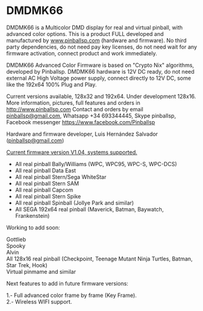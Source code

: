 # DMDMK66

DMDMK66 is a Multicolor DMD display for real and virtual pinball, with advanced color options. This is a product FULL developed and manufactured by www.pinballsp.com (hardware and firmware). No third party dependencies, do not need pay key licenses, do not need wait for any firmware activation, connect product and work immediately.

DMDMK66 Advanced Color Firmware is based on "Crypto Nix" algorithms, developed by Pinballsp. DMDMK66 hardware is 12V DC ready,  do not need external AC High Voltage power supply, connect directly to 12V DC, some like the 192x64 100% Plug and Play.

Current versions available, 128x32 and 192x64. Under development 128x16. 
More information, pictures, full features and orders in http://www.pinballsp.com
Contact and orders by email pinballsp@gmail.com, Whatsapp +34 693344445, Skype pinballsp, Facebook messenger https://www.facebook.com/Pinballsp 

Hardware and firmware developer, Luis Hernández Salvador (pinballsp@gmail.com)

<u>Current firmware version V1.04, systems supported.</u>
<ul>
<li>All real pinball Bally/Williams (WPC, WPC95, WPC-S, WPC-DCS)</li>
<li>All real pinball Data East</li>
<li>All real pinball Stern/Sega WhiteStar</li>
<li>All real pinball Stern SAM</li>
<li>All real pinball Capcom</li>
<li>All real pinball Stern Spike</li>
<li>All real pinball Spinball (Jollye Park and similar)</li>
<li>All SEGA 192x64 real pinball (Maverick, Batman, Baywatch, Frankenstein)</li>
</ul>

Working to add soon:

Gottlieb<br>
Spooky<br>
Alvin<br>
All 128x16 real pinball (Checkpoint, Teenage Mutant Ninja Turtles, Batman, Star Trek, Hook)<br>
Virtual pinmame and similar<br>

Next features to add in future firmware versions:

1.- Full advanced color frame by frame (Key Frame).<br>
2.- Wireless WIFI support.
